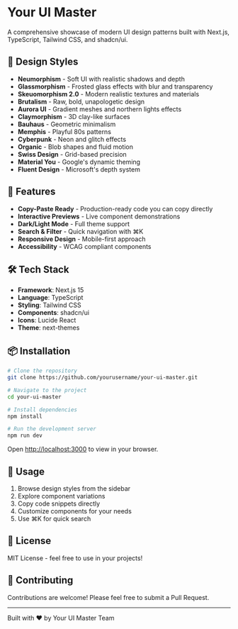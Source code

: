 # Your UI Master

A comprehensive showcase of modern UI design patterns built with Next.js, TypeScript, Tailwind CSS, and shadcn/ui.

## 🎨 Design Styles

- **Neumorphism** - Soft UI with realistic shadows and depth
- **Glassmorphism** - Frosted glass effects with blur and transparency
- **Skeuomorphism 2.0** - Modern realistic textures and materials
- **Brutalism** - Raw, bold, unapologetic design
- **Aurora UI** - Gradient meshes and northern lights effects
- **Claymorphism** - 3D clay-like surfaces
- **Bauhaus** - Geometric minimalism
- **Memphis** - Playful 80s patterns
- **Cyberpunk** - Neon and glitch effects
- **Organic** - Blob shapes and fluid motion
- **Swiss Design** - Grid-based precision
- **Material You** - Google's dynamic theming
- **Fluent Design** - Microsoft's depth system

## 🚀 Features

- **Copy-Paste Ready** - Production-ready code you can copy directly
- **Interactive Previews** - Live component demonstrations
- **Dark/Light Mode** - Full theme support
- **Search & Filter** - Quick navigation with ⌘K
- **Responsive Design** - Mobile-first approach
- **Accessibility** - WCAG compliant components

## 🛠️ Tech Stack

- **Framework**: Next.js 15
- **Language**: TypeScript
- **Styling**: Tailwind CSS
- **Components**: shadcn/ui
- **Icons**: Lucide React
- **Theme**: next-themes

## 📦 Installation

```bash
# Clone the repository
git clone https://github.com/yourusername/your-ui-master.git

# Navigate to the project
cd your-ui-master

# Install dependencies
npm install

# Run the development server
npm run dev
```

Open [http://localhost:3000](http://localhost:3000) to view in your browser.

## 🎯 Usage

1. Browse design styles from the sidebar
2. Explore component variations
3. Copy code snippets directly
4. Customize components for your needs
5. Use ⌘K for quick search

## 📝 License

MIT License - feel free to use in your projects!

## 🤝 Contributing

Contributions are welcome! Please feel free to submit a Pull Request.

---

Built with ❤️ by Your UI Master Team